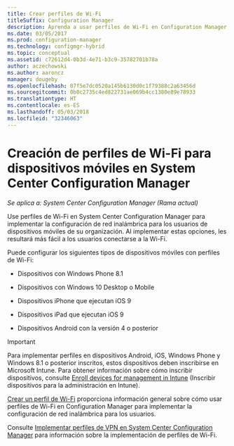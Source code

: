 ```yaml
---
title: Crear perfiles de Wi-Fi
titleSuffix: Configuration Manager
description: Aprenda a usar perfiles de Wi-Fi en Configuration Manager para implementar la configuración de red inalámbrica para los usuarios de dispositivos móviles de su organización.
ms.date: 03/05/2017
ms.prod: configuration-manager
ms.technology: configmgr-hybrid
ms.topic: conceptual
ms.assetid: c72612d4-0b3d-4e71-b3c9-35782701b78a
author: aczechowski
ms.author: aaroncz
manager: dougeby
ms.openlocfilehash: 07f5e7dc0520a145b6130d0c1f79388c2a63456d
ms.sourcegitcommit: 0b0c2735c4ed822731ae069b4cc1380e89e78933
ms.translationtype: HT
ms.contentlocale: es-ES
ms.lasthandoff: 05/03/2018
ms.locfileid: "32346063"
---
```

# <a name="how-to-create-wi-fi-profiles-for-mobile-devices-in-system-center-configuration-manager"></a>Creación de perfiles de Wi-Fi para dispositivos móviles en System Center Configuration Manager

*Se aplica a: System Center Configuration Manager (Rama actual)*

Use perfiles de Wi-Fi en System Center Configuration Manager para implementar la configuración de red inalámbrica para los usuarios de dispositivos móviles de su organización. Al implementar estas opciones, les resultará más fácil a los usuarios conectarse a la Wi-Fi.  

Puede configurar los siguientes tipos de dispositivos móviles con perfiles de Wi-Fi:  

-   Dispositivos con Windows Phone 8.1  

-   Dispositivos con Windows 10 Desktop o Mobile  

-   Dispositivos iPhone que ejecutan iOS 9  

-   Dispositivos iPad que ejecutan iOS 9  

-   Dispositivos Android con la versión 4 o posterior

> [!IMPORTANT]  
>  Para implementar perfiles en dispositivos Android, iOS, Windows Phone y Windows 8.1 o posterior inscritos, estos dispositivos deben inscribirse en Microsoft Intune. Para obtener información sobre cómo inscribir dispositivos, consulte [Enroll devices for management in Intune](https://docs.microsoft.com/intune/deploy-use/enroll-devices-in-microsoft-intune) (Inscribir dispositivos para la administración en Intune).  

[Crear un perfil de Wi-Fi](../../protect/deploy-use/create-wifi-profiles.md#create-a-wi-fi-profile) proporciona información general sobre cómo usar perfiles de Wi-Fi en Configuration Manager para implementar la configuración de red inalámbrica para los usuarios.

Consulte [Implementar perfiles de VPN en System Center Configuration Manager](../../protect/deploy-use/deploy-wifi-vpn-email-cert-profiles.md) para información sobre la implementación de perfiles de Wi-Fi.
